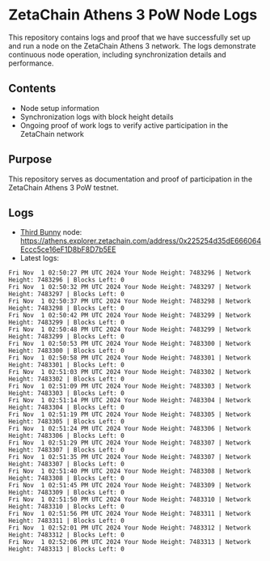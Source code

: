 # ZetaChain Athens 3 PoW Node Logs
This repository contains logs and proof that we have successfully set up and run a node on the ZetaChain Athens 3 network. The logs demonstrate continuous node operation, including synchronization details and performance.

## Contents
- Node setup information
- Synchronization logs with block height details
- Ongoing proof of work logs to verify active participation in the ZetaChain network

## Purpose
This repository serves as documentation and proof of participation in the ZetaChain Athens 3 PoW testnet.

## Logs

- [Third Bunny](https://thirdbunny.xyz/) node: https://athens.explorer.zetachain.com/address/0x225254d35dE666064Eccc5ce16eF1D8bF8D7b5EE
- Latest logs:
```
Fri Nov  1 02:50:27 PM UTC 2024 Your Node Height: 7483296 | Network Height: 7483296 | Blocks Left: 0
Fri Nov  1 02:50:32 PM UTC 2024 Your Node Height: 7483297 | Network Height: 7483297 | Blocks Left: 0
Fri Nov  1 02:50:37 PM UTC 2024 Your Node Height: 7483298 | Network Height: 7483298 | Blocks Left: 0
Fri Nov  1 02:50:42 PM UTC 2024 Your Node Height: 7483299 | Network Height: 7483299 | Blocks Left: 0
Fri Nov  1 02:50:48 PM UTC 2024 Your Node Height: 7483299 | Network Height: 7483299 | Blocks Left: 0
Fri Nov  1 02:50:53 PM UTC 2024 Your Node Height: 7483300 | Network Height: 7483300 | Blocks Left: 0
Fri Nov  1 02:50:58 PM UTC 2024 Your Node Height: 7483301 | Network Height: 7483301 | Blocks Left: 0
Fri Nov  1 02:51:03 PM UTC 2024 Your Node Height: 7483302 | Network Height: 7483302 | Blocks Left: 0
Fri Nov  1 02:51:09 PM UTC 2024 Your Node Height: 7483303 | Network Height: 7483303 | Blocks Left: 0
Fri Nov  1 02:51:14 PM UTC 2024 Your Node Height: 7483304 | Network Height: 7483304 | Blocks Left: 0
Fri Nov  1 02:51:19 PM UTC 2024 Your Node Height: 7483305 | Network Height: 7483305 | Blocks Left: 0
Fri Nov  1 02:51:24 PM UTC 2024 Your Node Height: 7483306 | Network Height: 7483306 | Blocks Left: 0
Fri Nov  1 02:51:29 PM UTC 2024 Your Node Height: 7483307 | Network Height: 7483307 | Blocks Left: 0
Fri Nov  1 02:51:35 PM UTC 2024 Your Node Height: 7483307 | Network Height: 7483307 | Blocks Left: 0
Fri Nov  1 02:51:40 PM UTC 2024 Your Node Height: 7483308 | Network Height: 7483308 | Blocks Left: 0
Fri Nov  1 02:51:45 PM UTC 2024 Your Node Height: 7483309 | Network Height: 7483309 | Blocks Left: 0
Fri Nov  1 02:51:50 PM UTC 2024 Your Node Height: 7483310 | Network Height: 7483310 | Blocks Left: 0
Fri Nov  1 02:51:56 PM UTC 2024 Your Node Height: 7483311 | Network Height: 7483311 | Blocks Left: 0
Fri Nov  1 02:52:01 PM UTC 2024 Your Node Height: 7483312 | Network Height: 7483312 | Blocks Left: 0
Fri Nov  1 02:52:06 PM UTC 2024 Your Node Height: 7483313 | Network Height: 7483313 | Blocks Left: 0
```
